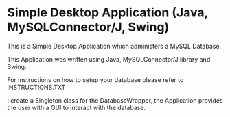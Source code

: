 # Simple Desktop Application (Java, MySQLConnector/J, Swing)

This is a Simple Desktop Application which administers a MySQL Database. 

This Application was written using Java, MySQLConnector/J library and Swing.

For instructions on how to setup your database please refer to INSTRUCTIONS.TXT

I create a Singleton class for the DatabaseWrapper, the Application provides the user with a GUI to interact with the database.